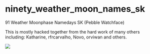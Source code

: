 ninety_weather_moon_names_sk
============================

91 Weather Moonphase Namedays SK (Pebble Watchface)

This is mostly hacked together from the hard work of many others including: Katharine, rfrcarvalho, Novo, orviwan and others.

![](https://cloudpebble.net/ide/project/15000/status.png)